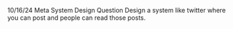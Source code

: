 10/16/24
Meta System Design Question
Design a system like twitter where you can post and people can read those posts.